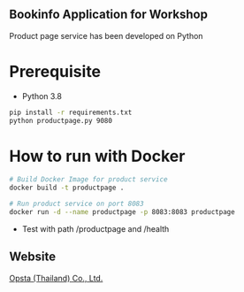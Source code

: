 ## Bookinfo Application for Workshop
Product page service has been developed on Python

# Prerequisite

* Python 3.8

```bash
pip install -r requirements.txt
python productpage.py 9080
```

# How to run with Docker

```bash
# Build Docker Image for product service
docker build -t productpage .

# Run product service on port 8083
docker run -d --name productpage -p 8083:8083 productpage
```
* Test with path /productpage and /health

## Website

[Opsta (Thailand) Co., Ltd.](https://www.opsta.co.th)